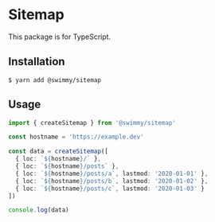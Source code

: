 # Sitemap

This package is for TypeScript.

## Installation

```
$ yarn add @swimmy/sitemap
```

## Usage

```typescript
import { createSitemap } from '@swimmy/sitemap'

const hostname = 'https://example.dev'

const data = createSitemap([
  { loc: `${hostname}/` },
  { loc: `${hostname}/posts` },
  { loc: `${hostname}/posts/a`, lastmod: '2020-01-01' },
  { loc: `${hostname}/posts/b`, lastmod: '2020-01-02' },
  { loc: `${hostname}/posts/c`, lastmod: '2020-01-03' }
])

console.log(data)
```
